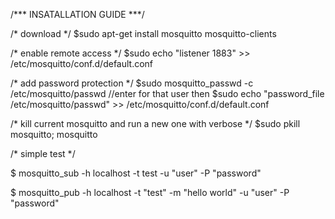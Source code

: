 /*** INSATALLATION GUIDE ***/

/* download */
$sudo apt-get install mosquitto mosquitto-clients

/* enable remote access */
$sudo echo "listener 1883" >> /etc/mosquitto/conf.d/default.conf

/* add password protection */
$sudo mosquitto_passwd -c /etc/mosquitto/passwd <username>
//enter <password> for that user then
$sudo echo "password_file /etc/mosquitto/passwd" >> /etc/mosquitto/conf.d/default.conf

/* kill current mosquitto and run a new one with verbose */
$sudo pkill mosquitto; mosquitto


/* simple test */

$ mosquitto_sub -h localhost -t test -u "user" -P "password"

$ mosquitto_pub -h localhost -t "test" -m "hello world" -u "user" -P "password"
